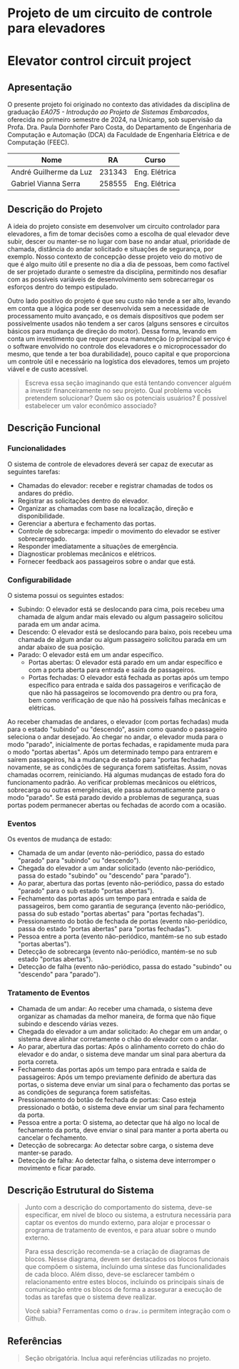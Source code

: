 # Projeto de um circuito de controle para elevadores
# Elevator control circuit project

## Apresentação

O presente projeto foi originado no contexto das atividades da disciplina de graduação *EA075 - Introdução ao Projeto de Sistemas Embarcados*, 
oferecida no primeiro semestre de 2024, na Unicamp, sob supervisão da Profa. Dra. Paula Dornhofer Paro Costa, do Departamento de Engenharia de Computação e Automação (DCA) da Faculdade de Engenharia Elétrica e de Computação (FEEC).

|Nome  | RA | Curso|
|--|--|--|
| André Guilherme da Luz  | 231343  | Eng. Elétrica|
| Gabriel Vianna Serra  | 258555  | Eng. Elétrica|


## Descrição do Projeto
A ideia do projeto consiste em desenvolver um circuito controlador para elevadores, a fim de tomar decisões como a escolha de qual elevador deve subir, descer ou manter-se no lugar com base no andar atual, prioridade de chamada, distância do andar solicitado e situações de segurança, por exemplo. Nosso contexto de concepção desse projeto veio do motivo de que é algo muito útil e presente no dia a dia de pessoas, bem como factível de ser projetado durante o semestre da disciplina, permitindo nos desafiar com as possíveis variáveis de desenvolvimento sem sobrecarregar os esforços dentro do tempo estipulado.

Outro lado positivo do projeto é que seu custo não tende a ser alto, levando em conta que a lógica pode ser desenvolvida sem a necessidade de processamento muito avançado, e os demais dispositivos que podem ser possivelmente usados não tendem a ser caros (alguns sensores e circuitos básicos para mudança de direção do motor). Dessa forma, levando em conta um investimento que requer pouca manutenção (o principal serviço é o software envolvido no controle dos elevadores e o microprocessador do mesmo, que tende a ter boa durabilidade), pouco capital e que proporciona um controle útil e necessário na logística dos elevadores, temos um projeto viável e de custo acessível.
> Escreva essa seção imaginando que está tentando convencer alguém a investir financeiramente no seu projeto.
> Qual problema vocês pretendem solucionar?
> Quem são os potenciais usuários?
> É possível estabelecer um valor econômico associado?


## Descrição Funcional

### Funcionalidades
O sistema de controle de elevadores deverá ser capaz de executar as seguintes tarefas:
  - Chamadas do elevador: receber e registrar chamadas de todos os andares do prédio.
  - Registrar as solicitações dentro do elevador.
  - Organizar as chamadas com base na localização, direção e disponibilidade.
  - Gerenciar a abertura e fechamento das portas.
  - Controle de sobrecarga: impedir o movimento do elevador se estiver sobrecarregado.
  - Responder imediatamente a situações de emergência.
  - Diagnosticar problemas mecânicos e elétricos.
  - Fornecer feedback aos passageiros sobre o andar que está.    

### Configurabilidade
O sistema possui os seguintes estados:
  - Subindo:
    O elevador está se deslocando para cima, pois recebeu uma chamada de algum andar mais elevado ou algum passageiro solicitou parada em um andar acima.
  - Descendo:
    O elevador está se deslocando para baixo, pois recebeu uma chamada de algum andar ou algum passageiro solicitou parada em um andar abaixo de sua posição.
  - Parado:
    O elevador está em um andar específico.
    - Portas abertas:
      O elevador está parado em um andar específico e com a porta aberta para entrada e saída de passageiros.
    - Portas fechadas:
      O elevador está fechada as portas após um tempo específico para entrada e saída dos passageiros e verificação de que não há passageiros se locomovendo pra dentro ou pra fora, bem como verificação de que não há possíveis falhas mecânicas e elétricas.

Ao receber chamadas de andares, o elevador (com portas fechadas) muda para o estado "subindo" ou "descendo", assim como quando o passageiro seleciona o andar desejado. Ao chegar no andar, o elevador muda para o modo "parado", inicialmente de portas fechadas, e rapidamente muda para o modo "portas abertas". Após um determinado tempo para entrarem e saírem passageiros, há a mudança de estado para "portas fechadas" novamente, se as condições de segurança forem satisfeitas. Assim, novas chamadas ocorrem, reiniciando. 
Há algumas mudanças de estado fora do funcionamento padrão. Ao verificar problemas mecânicos ou elétricos, sobrecarga ou outras emergências, ele passa automaticamente para o modo "parado". Se está parado devido a problemas de segurança, suas portas podem permanecer abertas ou fechadas de acordo com a ocasião.

### Eventos
Os eventos de mudança de estado:
  - Chamada de um andar (evento não-periódico, passa do estado "parado" para "subindo" ou "descendo").
  - Chegada do elevador a um andar solicitado (evento não-periódico, passa do estado "subindo" ou "descendo" para "parado").
  - Ao parar, abertura das portas (evento não-periódico, passa do estado "parado" para o sub estado "portas abertas").
  - Fechamento das portas após um tempo para entrada e saída de passageiros, bem como garantia de segurança (evento não-periódico, passa do sub estado "portas abertas" para "portas fechadas").
  - Pressionamento do botão de fechada de portas (evento não-periódico, passa do estado "portas abertas" para "portas fechadas").
  - Pessoa entre a porta (evento não-periódico, mantém-se no sub estado "portas abertas").
  - Detecção de sobrecarga (evento não-periódico, mantém-se no sub estado "portas abertas").
  - Detecção de falha (evento não-periódico, passa do estado  "subindo" ou "descendo" para "parado").

### Tratamento de Eventos
  - Chamada de um andar:
    Ao receber uma chamada, o sistema deve organizar as chamadas da melhor maneira, de forma que não fique subindo e descendo várias vezes.
  - Chegada do elevador a um andar solicitado:
    Ao chegar em um andar, o sistema deve alinhar corretamente o chão do elevador com o andar.
  - Ao parar, abertura das portas:
    Após o alinhamento correto do chão do elevador e do andar, o sistema deve mandar um sinal para abertura da porta correta.
  - Fechamento das portas após um tempo para entrada e saída de passageiros:
    Após um tempo previamente definido de abertura das portas, o sistema deve enviar um sinal para o fechamento das portas se as condições de segurança forem satisfeitas.
  - Pressionamento do botão de fechada de portas:
    Caso esteja pressionado o botão, o sistema deve enviar um sinal para fechamento da porta.
  - Pessoa entre a porta:
    O sistema, ao detectar que há algo no local de fechamento da porta, deve enviar o sinal para manter a porta aberta ou cancelar o fechamento.
  - Detecção de sobrecarga:
    Ao detectar sobre carga, o sistema deve manter-se parado.
  - Detecção de falha:
    Ao detectar falha, o sistema deve interromper o movimento e ficar parado.

## Descrição Estrutural do Sistema
> Junto com a descrição do comportamento do sistema, deve-se especificar, em nível de bloco ou sistema, a estrutura necessária 
> para captar os eventos do mundo externo, para alojar e processar o programa de tratamento de eventos, e para atuar sobre o mundo externo.
>
> Para essa descrição recomenda-se a criação de diagramas de blocos.
> Nesse diagrama, devem ser destacados os blocos funcionais que compõem o sistema, incluindo uma síntese das funcionalidades de cada bloco.
> Além disso, deve-se esclarecer também o relacionamento entre estes blocos, incluindo os principais sinais de comunicação entre
> os blocos de forma a assegurar a execução de todas as tarefas que o sistema deve realizar.
> 
> Você sabia? Ferramentas como o `draw.io` permitem integração com o Github.
> 

## Referências
> Seção obrigatória. Inclua aqui referências utilizadas no projeto.
